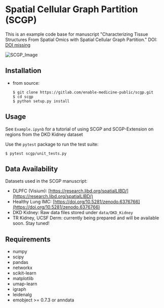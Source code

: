 # Spatial Cellular Graph Partition (SCGP)

This is an example code base for manuscript "Characterizing Tissue Structures From Spatial Omics with Spatial Cellular Graph Partition." DOI: [DOI missing](https://doi.org/10.1101/2022.05.12.491707)

![SCGP_Image](https://gitlab.com/enable-medicine-public/scgp/uploads/a367f04dfd871d10d9f35e91312f9f24/Artboard_1gitlab_page.png)

## Installation
- from source:
    ```
    $ git clone https://gitlab.com/enable-medicine-public/scgp.git
    $ cd scgp
    $ python setup.py install
    ```

## Usage

See `Example.ipynb` for a tutorial of using SCGP and SCGP-Extension on regions from the DKD Kidney dataset

Use the `pytest` package to run the test suite:
```
$ pytest scgp/unit_tests.py
```

## Data Availability
Datasets used in the SCGP manuscript:
- DLPFC (Visium): [https://research.libd.org/spatialLIBD/](https://research.libd.org/spatialLIBD/)
- Healthy Lung IMC: [https://doi.org/10.5281/zenodo.6376766](https://doi.org/10.5281/zenodo.6376766)
- DKD Kidney: Raw data files stored under `data/DKD_Kidney`
- TR Kidney, UCSF Derm: currently being prepared and will be available soon. Stay tuned!

## Requirements

- numpy
- scipy
- pandas
- networkx
- scikit-learn
- matplotlib
- umap-learn
- igraph
- leidenalg
- emobject >= 0.7.3 or anndata
